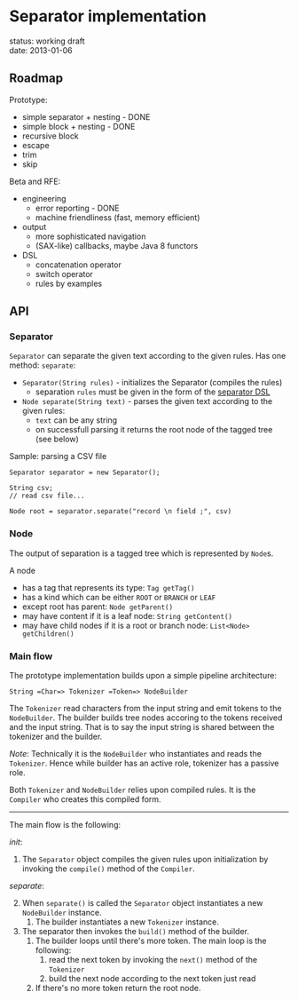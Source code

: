 Separator implementation
=========
status: working draft  
date: 2013-01-06


Roadmap
--

Prototype:

* simple separator + nesting - DONE
* simple block + nesting - DONE
* recursive block
* escape
* trim
* skip

Beta and RFE:

* engineering
    * error reporting - DONE
    * machine friendliness (fast, memory efficient)
* output
    * more sophisticated navigation
    * (SAX-like) callbacks, maybe Java 8 functors
* DSL
    * concatenation operator
    * switch operator
    * rules by examples

API
--

### Separator ###

`Separator` can separate the given text according to the given rules. Has one method: `separate`:

* `Separator(String rules)` - initializes the Separator (compiles the rules)
    * separation `rules` must be given in the form of the [separator DSL](dsl.md)
* `Node separate(String text)` - parses the given text according to the given rules:
    * `text` can be any string
    * on successfull parsing it returns the root node of the tagged tree (see below)

Sample: parsing a CSV file

    Separator separator = new Separator();
    
    String csv;
    // read csv file...

    Node root = separator.separate("record \n field ;", csv)

    
### Node ###

The output of separation is a tagged tree which is represented by `Node`s. 

A node

* has a tag that represents its type: `Tag getTag()`
* has a kind which can be either `ROOT` or `BRANCH` or `LEAF`
* except root has parent: `Node getParent()`
* may have content if it is a leaf node: `String getContent()`
* may have child nodes if it is a root or branch node: `List<Node> getChildren()`

### Main flow ###

The prototype implementation builds upon a simple pipeline architecture:

    String =Char=> Tokenizer =Token=> NodeBuilder

The `Tokenizer` read characters from the input string and emit tokens to the `NodeBuilder`. The builder builds tree nodes accoring to the tokens received and the input string. That is to say the input string is shared between the tokenizer and the builder.

*Note*: Technically it is the `NodeBuilder` who instantiates and reads the `Tokenizer`. Hence while builder has an active role, tokenizer has a passive role.

Both `Tokenizer` and `NodeBuilder` relies upon compiled rules. It is the `Compiler` who creates this compiled form.

---

The main flow is the following:

*init*:

1. The `Separator` object compiles the given rules upon initialization by invoking the `compile()` method of the `Compiler`.

*separate*:

2. When `separate()` is called the `Separator` object instantiates a new `NodeBuilder` instance.
    1. The builder instantiates a new `Tokenizer` instance.
3. The separator then invokes the `build()` method of the builder. 
    1. The builder loops until there's more token. The main loop is the following:
        1. read the next token by invoking the `next()` method of the `Tokenizer`
        2. build the next node according to the next token just read
    2. If there's no more token return the root node.


